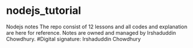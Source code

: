 # nodejs_tutorial
Nodejs notes
The repo consist of 12 lessons and all codes and explanation are here for reference.
Notes are owned and managed by Irshaduddin Chowdhury.
                               #Digital signature:
                               Irshaduddin Chowdhury
